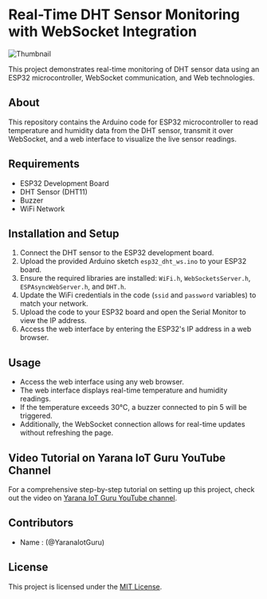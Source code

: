 # Real-Time DHT Sensor Monitoring with WebSocket Integration

![Thumbnail](http://img.youtube.com/vi/gOhSKx6GzaU/sddefault.jpg)

This project demonstrates real-time monitoring of DHT sensor data using an ESP32 microcontroller, WebSocket communication, and Web technologies.

## About
This repository contains the Arduino code for ESP32 microcontroller to read temperature and humidity data from the DHT sensor, transmit it over WebSocket, and a web interface to visualize the live sensor readings.

## Requirements
- ESP32 Development Board
- DHT Sensor (DHT11)
- Buzzer
- WiFi Network

## Installation and Setup
1. Connect the DHT sensor to the ESP32 development board.
2. Upload the provided Arduino sketch `esp32_dht_ws.ino` to your ESP32 board.
3. Ensure the required libraries are installed: `WiFi.h`, `WebSocketsServer.h`, `ESPAsyncWebServer.h`, and `DHT.h`.
4. Update the WiFi credentials in the code (`ssid` and `password` variables) to match your network.
5. Upload the code to your ESP32 board and open the Serial Monitor to view the IP address.
6. Access the web interface by entering the ESP32's IP address in a web browser.

## Usage
- Access the web interface using any web browser.
- The web interface displays real-time temperature and humidity readings.
- If the temperature exceeds 30°C, a buzzer connected to pin 5 will be triggered.
- Additionally, the WebSocket connection allows for real-time updates without refreshing the page.

## Video Tutorial on Yarana IoT Guru YouTube Channel
For a comprehensive step-by-step tutorial on setting up this project, check out the video on [Yarana IoT Guru YouTube channel](https://youtu.be/gOhSKx6GzaU).

## Contributors
- Name :  (@YaranaIotGuru)

## License
This project is licensed under the [MIT License](LICENSE).
